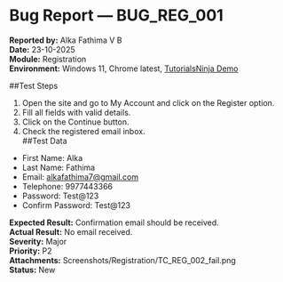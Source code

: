 # Bug Report — BUG_REG_001
  
**Reported by:** Alka Fathima V B  
**Date:** 23-10-2025    
**Module:** Registration    
**Environment:** Windows 11, Chrome latest, [TutorialsNinja Demo](https://tutorialsninja.com/demo/) 

##Test Steps  
1. Open the site and go to My Account and click on the Register option.  
2. Fill all fields with valid details.  
3. Click on the Continue button.  
4. Check the registered email inbox.  
##Test Data
- First Name: Alka  
- Last Name: Fathima  
- Email: alkafathima7@gmail.com  
- Telephone: 9977443366  
- Password: Test@123
- Confirm Password: Test@123
  
**Expected Result:** Confirmation email should be received.    
**Actual Result:** No email received.    
**Severity:** Major    
**Priority:** P2   
**Attachments:** Screenshots/Registration/TC_REG_002_fail.png  
**Status:** New   


